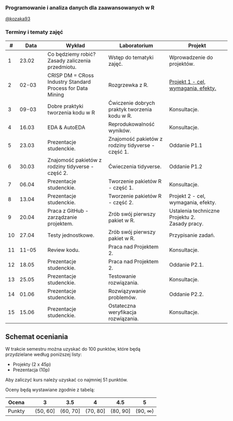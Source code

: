 ### Programowanie i analiza danych dla zaawansowanych w R

[@kozaka93](https://github.com/kozaka93)

### Terminy i tematy zajęć

<table style="undefined;table-layout: fixed; width: 718px">
<colgroup>
<col style="width: 26.116667px">
<col style="width: 87.116667px">
<col style="width: 190.116667px">
<col style="width: 190.116667px">
<col style="width: 190.116667px">
</colgroup>
<thead>
  <tr>
    <th>#</th>
    <th>Data</th>
    <th>Wykład</th>
    <th>Laboratorium</th>
    <th>Projekt</th>
  </tr>
</thead>
<tbody>
  <tr>
    <td rowspan="4">1</td>
    <td rowspan="4">23.02</td>
    <td rowspan="4">Co będziemy robić? Zasady zaliczenia przedmiotu.</td>
    <td rowspan="4">Wstęp do tematyki zajęć.</td>
    <td rowspan="4">Wprowadzenie do projektów.</td>
  </tr>
  <tr>
  </tr>
  <tr>
  </tr>
  <tr>
  </tr>
  <tr>
    <td rowspan="4">2</td>
    <td rowspan="4">02-03</td>
    <td rowspan="4">CRISP DM = CRoss Industry Standard Process for Data Mining</td>
    <td rowspan="4">Rozgrzewka z R.</td>
    <td rowspan="4"><a href=https://github.com/MI2-Education/2023L-AdvancedR/tree/main/projects/projects1 target="_blank" rel="noopener noreferrer">Projekt 1 - cel, wymagania, efekty.</a></td>
  </tr>
  <tr>
  </tr>
  <tr>
  </tr>
  <tr>
  </tr>
  <tr>
    <td rowspan="4">3</td>
    <td rowspan="4">09-03</td>
    <td rowspan="4">Dobre praktyki tworzenia kodu w R</td>
    <td rowspan="4">Ćwiczenie dobrych praktyk tworzenia kodu w R.</td>
    <td rowspan="4">Konsultacje.</td>
  </tr>
  <tr>
  </tr>
  <tr>
  </tr>
  <tr>
  </tr>
  <tr>
    <td rowspan="4">4</td>
    <td rowspan="4">16.03</td>
    <td rowspan="4">EDA &amp; AutoEDA</td>
    <td rowspan="4">Reprodukowalność wyników.</td>
    <td rowspan="4">Konsultacje.</td>
  </tr>
  <tr>
  </tr>
  <tr>
  </tr>
  <tr>
  </tr>
  <tr>
    <td rowspan="4">5</td>
    <td rowspan="4">23.03</td>
    <td rowspan="4">Prezentacje studenckie.</td>
    <td rowspan="4">Znajomość pakietów z rodziny tidyverse - część 1.</td>
    <td rowspan="4">Oddanie P1.1</td>
  </tr>
  <tr>
  </tr>
  <tr>
  </tr>
  <tr>
  </tr>
  <tr>
    <td rowspan="4">6</td>
    <td rowspan="4">30.03</td>
    <td rowspan="4">Znajomość pakietów z rodziny tidyverse - część 2.</td>
    <td rowspan="4">Ćwieczenia tidyverse.</td>
    <td rowspan="4">Oddanie P1.2</td>
  </tr>
  <tr>
  </tr>
  <tr>
  </tr>
  <tr>
  </tr>
  <tr>
    <td rowspan="4">7</td>
    <td rowspan="4">06.04</td>
    <td rowspan="4">Prezentacje studenckie.</td>
    <td rowspan="4">Tworzenie pakietów R - część 1.</td>
    <td rowspan="4">Konsultacje.</td>
  </tr>
  <tr>
  </tr>
  <tr>
  </tr>
  <tr>
  </tr>
  <tr>
    <td rowspan="4">8</td>
    <td rowspan="4">13.04</td>
    <td rowspan="4">Prezentacje studenckie.</td>
    <td rowspan="4">Tworzenie pakietów R - część 2.</td>
    <td rowspan="4">Projekt 2 - cel, wymagania, efekty.</td>
  </tr>
  <tr>
  </tr>
  <tr>
  </tr>
  <tr>
  </tr>
  <tr>
    <td rowspan="4">9</td>
    <td rowspan="4">20.04</td>
    <td rowspan="4">Praca z GitHub - zarządzanie projektem.</td>
    <td rowspan="4">Zrób swój pierwszy pakiet w R.</td>
    <td rowspan="4">Ustalenia techniczne Projektu 2. <br>Zasady pracy.</td>
  </tr>
  <tr>
  </tr>
  <tr>
  </tr>
  <tr>
  </tr>
  <tr>
    <td rowspan="4">10</td>
    <td rowspan="4">27.04</td>
    <td rowspan="4">Testy jednostkowe.</td>
    <td rowspan="4">Zrób swój pierwszy pakiet w R.</td>
    <td rowspan="4">Przypisanie zadań.</td>
  </tr>
  <tr>
  </tr>
  <tr>
  </tr>
  <tr>
  </tr>
  <tr>
    <td rowspan="4">11</td>
    <td rowspan="4">11-05</td>
    <td rowspan="4">Review kodu.</td>
    <td rowspan="4">Praca nad Projektem 2.</td>
    <td rowspan="4">Konsultacje.</td>
  </tr>
  <tr>
  </tr>
  <tr>
  </tr>
  <tr>
  </tr>
  <tr>
    <td rowspan="4">12</td>
    <td rowspan="4">18.05</td>
    <td rowspan="4">Prezentacje studenckie.</td>
    <td rowspan="4">Praca nad Projektem 2.</td>
    <td rowspan="4">Oddanie P2.1.</td>
  </tr>
  <tr>
  </tr>
  <tr>
  </tr>
  <tr>
  </tr>
  <tr>
    <td rowspan="4">13</td>
    <td rowspan="4">25.05</td>
    <td rowspan="4">Prezentacje studenckie.</td>
    <td rowspan="4">Testowanie rozwiązania.</td>
    <td rowspan="4">Konsultacje.</td>
  </tr>
  <tr>
  </tr>
  <tr>
  </tr>
  <tr>
  </tr>
  <tr>
    <td rowspan="4">14</td>
    <td rowspan="4">01.06<br></td>
    <td rowspan="4">Prezentacje studenckie.</td>
    <td rowspan="4">Rozwiązywanie problemów.</td>
    <td rowspan="4">Oddanie P2.2.</td>
  </tr>
  <tr>
  </tr>
  <tr>
  </tr>
  <tr>
  </tr>
  <tr>
    <td rowspan="4">15</td>
    <td rowspan="4">15.06</td>
    <td rowspan="4">Prezentacje studenckie.</td>
    <td rowspan="4">Ostateczna weryfikacja rozwiązania.</td>
    <td rowspan="4">Konsultacje. </td>
  </tr>
  <tr>
  </tr>
  <tr>
  </tr>
  <tr>
  </tr>
</tbody>
</table>


## Schemat oceniania

W trakcie semestru można uzyskać do 100 punktów, które będą przydzielane według poniższej listy:
- Projekty (2 x 45p)
- Prezentacja (10p)

Aby zaliczyć kurs należy uzyskać co najmniej 51 punktów.

Oceny będą wystawiane zgodnie z tabelą:

| Ocena |  | 3 | 3.5 | 4 | 4.5 | 5 |
|:---:| :---: |:---:|:---:|:---:|:---:|:---:|
| Punkty |  | (50, 60] | (60, 70] | (70, 80] | (80, 90] | (90, ∞) |
